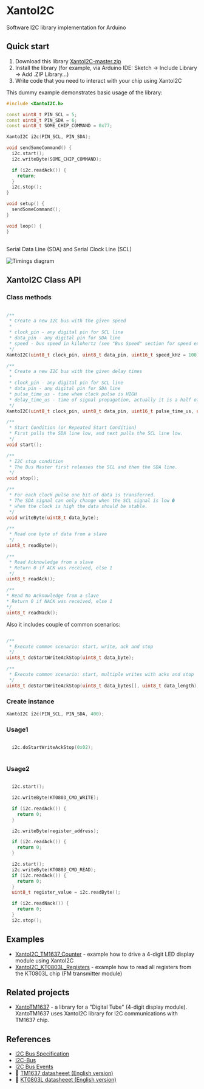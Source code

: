 # XantoI2C 
Software I2C library implementation for Arduino

## Quick start
1. Download this library [XantoI2C-master.zip](https://github.com/xantorohara/XantoI2C/archive/master.zip)
2. Install the library (for example, via Arduino IDE: Sketch -> Include Library -> Add .ZIP Library...)
3. Write code that you need to interact with your chip using XantoI2C

This dummy example demonstrates basic usage of the library:

```cpp
#include <XantoI2C.h>

const uint8_t PIN_SCL = 5;
const uint8_t PIN_SDA = 6;
const uint8_t SOME_CHIP_COMMAND = 0x77;

XantoI2C i2c(PIN_SCL, PIN_SDA);

void sendSomeCommand() {
  i2c.start();
  i2c.writeByte(SOME_CHIP_COMMAND);

  if (i2c.readAck()) {
    return;
  }
  i2c.stop();
}

void setup() {
  sendSomeCommand();
}

void loop() {
}
```

##  

Serial Data Line (SDA) and Serial Clock Line (SCL)

![Timings diagram ](https://github.com/xantorohara/XantoI2C/raw/master/extras/XantoI2C-timings.png?raw=true)

## XantoI2C Class API

### Class methods

```cpp

/**
 * Create a new I2C bus with the given speed
 *
 * clock_pin - any digital pin for SCL line
 * data_pin - any digital pin for SDA line
 * speed - bus speed in kilohertz (see "Bus Speed" section for speed explanations)
 */
XantoI2C(uint8_t clock_pin, uint8_t data_pin, uint16_t speed_kHz = 100);

/**
 * Create a new I2C bus with the given delay times
 *
 * clock_pin - any digital pin for SCL line
 * data_pin - any digital pin for SDA line
 * pulse_time_us - time when clock pulse is HIGH
 * delay_time_us - time of signal propagation, actually it is a half of a pulse time
 */
XantoI2C(uint8_t clock_pin, uint8_t data_pin, uint16_t pulse_time_us, uint16_t delay_time_us);

/**
 * Start Condition (or Repeated Start Condition)
 * First pulls the SDA line low, and next pulls the SCL line low.
 */
void start();

/**
 * I2C stop condition
 * The Bus Master first releases the SCL and then the SDA line.
 */
void stop();

/**
 * For each clock pulse one bit of data is transferred.
 * The SDA signal can only change when the SCL signal is low �
 * when the clock is high the data should be stable.
 */
void writeByte(uint8_t data_byte);

/**
 * Read one byte of data from a slave
 */
uint8_t readByte();

/**
 * Read Acknowledge from a slave
 * Return 0 if ACK was received, else 1
 */
uint8_t readAck();

/**
* Read No Acknowledge from a slave
* Return 0 if NACK was received, else 1
*/
uint8_t readNack();

```

Also it includes couple of common scenarios:
```cpp

/**
 * Execute common scenario: start, write, ack and stop
 */
uint8_t doStartWriteAckStop(uint8_t data_byte);

/**
 * Execute common scenario: start, multiple writes with acks and stop
 */
uint8_t doStartWriteAckStop(uint8_t data_bytes[], uint8_t data_length);

```

### Create instance

```cpp
XantoI2C i2c(PIN_SCL, PIN_SDA, 400);

```
### Usage1

```cpp

  i2c.doStartWriteAckStop(0x02);
  
```

### Usage2
```cpp

  i2c.start();

  i2c.writeByte(KT0803_CMD_WRITE);

  if (i2c.readAck()) {
    return 0;
  }

  i2c.writeByte(register_address);

  if (i2c.readAck()) {
    return 0;
  }

  i2c.start();
  i2c.writeByte(KT0803_CMD_READ);
  if (i2c.readAck()) {
    return 0;
  }
  uint8_t register_value = i2c.readByte();

  if (i2c.readNack()) {
    return 0;
  }
  i2c.stop();

```

## Examples
* [XantoI2C_TM1637_Counter](https://github.com/xantorohara/XantoI2C/tree/master/examples/XantoI2C_TM1637_Counter) - example 
how to drive a 4-digit LED display module using XantoI2C
* [XantoI2C_KT0803L_Registers](https://github.com/xantorohara/XantoI2C/tree/master/examples/XantoI2C_KT0803L_Registers) - 
example how to read all registers from the KT0803L chip (FM transmitter module)

## Related projects
* [XantoTM1637](https://github.com/xantorohara/XantoTM1637) - a library for a "Digital Tube" (4-digit display module).
XantoTM1637 uses XantoI2C library for I2C communications with TM1637 chip.
  
## References
* [I2C Bus Specification](http://i2c.info/i2c-bus-specification)
* [I2C-Bus](http://www.i2c-bus.org)
* [I2C Bus Events](http://www.esacademy.com/en/library/technical-articles-and-documents/miscellaneous/i2c-bus/i2c-bus-events)
* :book: [TM1637 datasheeet (English version)](http://xantorohara.github.io/datasheets/TM1637_V2.4_EN.pdf)
* :book: [KT0803L datasheeet (English version)](http://xantorohara.github.io/datasheets/KT0803L.pdf)
